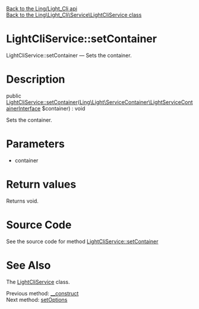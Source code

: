 [Back to the Ling/Light_Cli api](https://github.com/lingtalfi/Light_Cli/blob/master/doc/api/Ling/Light_Cli.md)<br>
[Back to the Ling\Light_Cli\Service\LightCliService class](https://github.com/lingtalfi/Light_Cli/blob/master/doc/api/Ling/Light_Cli/Service/LightCliService.md)


LightCliService::setContainer
================



LightCliService::setContainer — Sets the container.




Description
================


public [LightCliService::setContainer](https://github.com/lingtalfi/Light_Cli/blob/master/doc/api/Ling/Light_Cli/Service/LightCliService/setContainer.md)([Ling\Light\ServiceContainer\LightServiceContainerInterface](https://github.com/lingtalfi/Light/blob/master/doc/api/Ling/Light/ServiceContainer/LightServiceContainerInterface.md) $container) : void




Sets the container.




Parameters
================


- container

    


Return values
================

Returns void.








Source Code
===========
See the source code for method [LightCliService::setContainer](https://github.com/lingtalfi/Light_Cli/blob/master/Service/LightCliService.php#L64-L67)


See Also
================

The [LightCliService](https://github.com/lingtalfi/Light_Cli/blob/master/doc/api/Ling/Light_Cli/Service/LightCliService.md) class.

Previous method: [__construct](https://github.com/lingtalfi/Light_Cli/blob/master/doc/api/Ling/Light_Cli/Service/LightCliService/__construct.md)<br>Next method: [setOptions](https://github.com/lingtalfi/Light_Cli/blob/master/doc/api/Ling/Light_Cli/Service/LightCliService/setOptions.md)<br>

